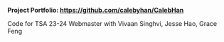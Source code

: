 **Project Portfolio: https://github.com/calebyhan/CalebHan**

Code for TSA 23-24 Webmaster with Vivaan Singhvi, Jesse Hao, Grace Feng